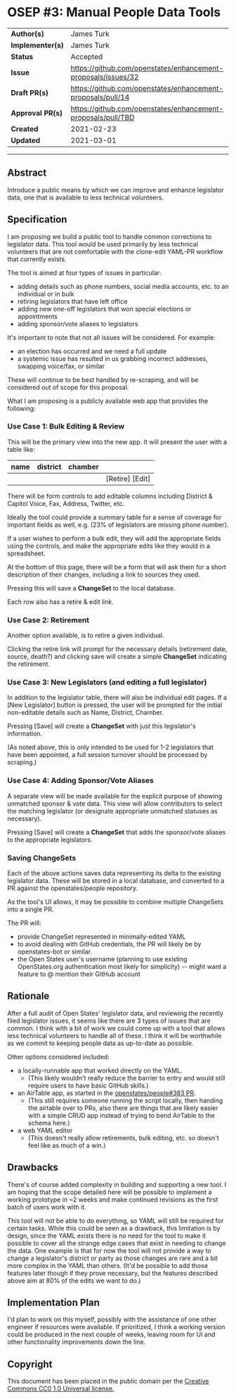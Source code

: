 # OSEP #3: Manual People Data Tools

|                    |            |
|--------------------|------------|
| **Author(s)**      | James Turk |
| **Implementer(s)** | James Turk |
| **Status**         |   Accepted |
| **Issue**          | https://github.com/openstates/enhancement-proposals/issues/32 |
| **Draft PR(s)**    | https://github.com/openstates/enhancement-proposals/pull/14 |
| **Approval PR(s)** | https://github.com/openstates/enhancement-proposals/pull/TBD |
| **Created**        | 2021-02-23 |
| **Updated**        | 2021-03-01 |

---

## Abstract

Introduce a public means by which we can improve and enhance legislator data, one that is available to less technical volunteers.

## Specification

I am proposing we build a public tool to handle common corrections to legislator data.  This tool would be used primarily by less technical volunteers that are not comfortable with the clone-edit YAML-PR workflow that currently exists.

The tool is aimed at four types of issues in particular:

- adding details such as phone numbers, social media accounts, etc. to an individual or in bulk
- retiring legislators that have left office
- adding new one-off legislators that won special elections or appointments
- adding sponsor/vote aliases to legislators

It's important to note that not all issues will be considered.  For example:
- an election has occurred and we need a full update
- a systemic issue has resulted in us grabbing incorrect addresses, swapping voice/fax, or similar

These will continue to be best handled by re-scraping, and will be considered out of scope for this proposal.

What I am proposing is a publicly available web app that provides the following:

### Use Case 1: Bulk Editing & Review

This will be the primary view into the new app.  It will present the user with a table like:

| name | district | chamber |                 |
| ---- | -------- | ------- | --------------- |
|      |          |         | [Retire] [Edit] | 

There will be form controls to add editable columns including District & Capitol Voice, Fax, Address, Twitter, etc.

Ideally the tool could provide a summary table for a sense of coverage for important fields as well, e.g. (23% of legislators are missing phone number).

If a user wishes to perform a bulk edit, they will add the appropriate fields using the controls, and make the appropriate edits like they would in a spreadsheet.

At the bottom of this page, there will be a form that will ask them for a short description of their changes, including a link to sources they used.

Pressing this will save a **ChangeSet** to the local database.

Each row also has a retire & edit link.

### Use Case 2: Retirement

Another option available, is to retire a given individual.  

Clicking the retire link will prompt for the necessary details (retirement date, source, death?) and clicking save will create a simple **ChangeSet** indicating the retirement.

### Use Case 3: New Legislators (and editing a full legislator)

In addition to the legislator table, there will also be individual edit pages.  If a [New Legislator] button is pressed, the user will be prompted for the initial non-editable details such as Name, District, Chamber.

Pressing [Save] will create a **ChangeSet** with just this legislator's information.

(As noted above, this is only intended to be used for 1-2 legislators that have been appointed, a full session turnover should be processed by scraping.)

### Use Case 4: Adding Sponsor/Vote Aliases

A separate view will be made available for the explicit purpose of showing unmatched sponsor & vote data.
This view will allow contributors to select the matching legislator (or designate appropriate unmatched statuses as necessary).

Pressing [Save] will create a **ChangeSet** that adds the sponsor/vote aliases to the appropriate legislators.


### Saving ChangeSets

Each of the above actions saves data representing its delta to the existing legislator data.  These will be stored in a local database, and converted to a PR against the openstates/people repository.

As the tool's UI allows, it may be possible to combine multiple ChangeSets into a single PR.

The PR will:
- provide ChangeSet represented in minimally-edited YAML
- to avoid dealing with GitHub credentials, the PR will likely be by openstates-bot or similar.
- the Open States user's username (planning to use existing OpenStates.org authentication most likely for simplicity) -- might want a feature to @ mention their GitHub account



## Rationale

After a full audit of Open States' legislator data, and reviewing the recently filed legislator issues, it seems like there are 3 types of issues that are common.  I think with a bit of work we could come up with a tool that allows less technical volunteers to handle all of these.  I think it will be worthwhile as we commit to keeping people data as up-to-date as possible.

Other options considered included:
- a locally-runnable app that worked directly on the YAML. 
	- (This likely wouldn't really reduce the barrier to entry and would still require users to have basic GitHub skills.)
- an AirTable app, as started in the [openstates/people#383 PR](https://github.com/openstates/people/pull/383). 
	- (This still requires someone running the script locally, then handing the airtable over to PRs, also there are things that are likely easier with a simple CRUD app instead of trying to bend AirTable to the schema here.)
- a web YAML editor 
	- (This doesn't really allow retirements, bulk editing, etc. so doesn't feel like as much of a win.)

## Drawbacks

There's of course added complexity in building and supporting a new tool.  I am hoping that the scope detailed here will be possible to implement a working prototype in ~2 weeks and make continued revisions as the first batch of users work with it.

This tool will not be able to do everything, so YAML will still be required for certain tasks.  While this could be seen as a drawback, this limitation is by design, since the YAML exists there is no need for the tool to make it possible to cover all the strange edge cases that exist in needing to change the data.  One example is that for now the tool will not provide a way to change a legislator's district or party as those changes are rare and a bit more complex in the YAML than others.  (It'd be possible to add those features later though if they prove necessary, but the features described above aim at 80% of the edits we want to do.)

## Implementation Plan

I'd plan to work on this myself, possibly with the assistance of one other engineer if resources were available.  If prioritized, I think a working version could be produced in the next couple of weeks, leaving room for UI and other functionality improvements down the line.

## Copyright

This document has been placed in the public domain per the [Creative Commons CC0 1.0 Universal license.](https://creativecommons.org/publicdomain/zero/1.0/deed)
